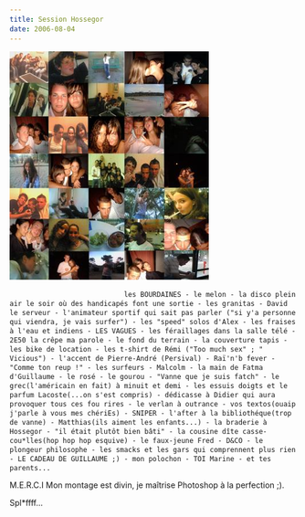 ```yaml
---
title: Session Hossegor
date: 2006-08-04
---
```


![une image](./img/539730117_small.jpg)


                                les BOURDAINES - le melon - la disco plein air le soir où des handicapés font une sortie - les granitas - David le serveur - l'animateur sportif qui sait pas parler ("si y'a personne qui viendra, je vais surfer") - les "speed" solos d'Alex - les fraises à l'eau et indiens - LES VAGUES - les féraillages dans la salle télé - 2E50 la crêpe ma parole - le fond du terrain - la couverture tapis - les bike de location - les t-shirt de Rémi ("Too much sex" ; " Vicious") - l'accent de Pierre-André (Persival) - Raï'n'b fever - "Comme ton reup !" - les surfeurs - Malcolm - la main de Fatma d'Guillaume - le rosé - le gourou - "Vanne que je suis fatch" - le grec(l'américain en fait) à minuit et demi - les essuis doigts et le parfum Lacoste(...on s'est compris) - dédicasse à Didier qui aura provoquer tous ces fou rires - le verlan à outrance - vos textos(ouaip j'parle à vous mes chériEs) - SNIPER - l'after à la bibliothéque(trop de vanne) - Matthias(ils aiment les enfants...) - la braderie à Hossegor - "il était plutôt bien bâti" - la cousine dîte casse-cou*lles(hop hop hop esquive) - le faux-jeune Fred - D&CO - le plongeur philosophe - les smacks et les gars qui comprennent plus rien - LE CADEAU DE GUILLAUME ;) - mon polochon - TOI Marine - et tes parents...


M.E.R.C.I
 Mon montage est divin, je maîtrise Photoshop à la perfection ;).

Spl*ffff... 
            

